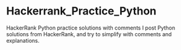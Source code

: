 # Hackerrank_Practice_Python
HackerRank Python practice solutions with comments
I post Python solutions from HackerRank, and try to simplify with comments and explanations.
